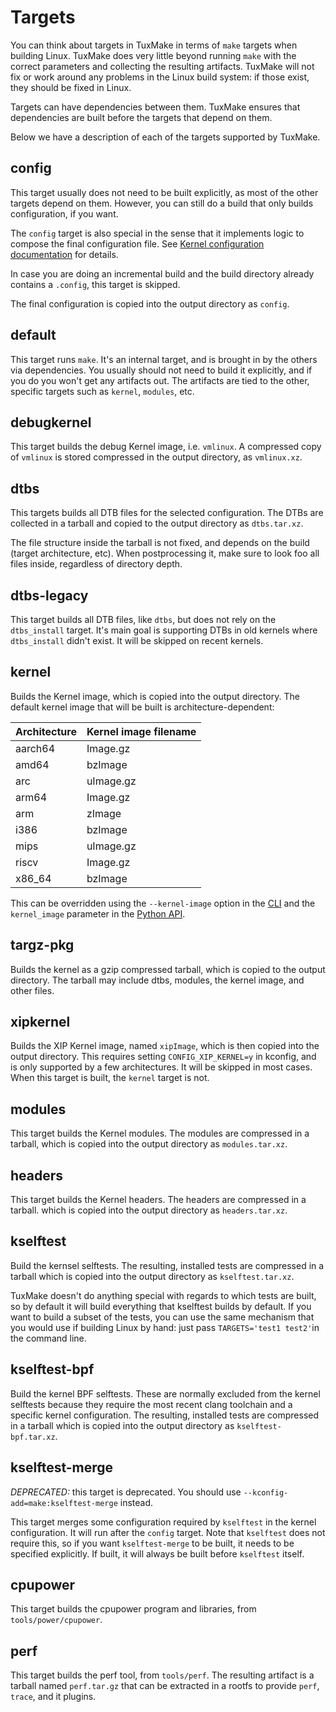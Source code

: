 # Targets

You can think about targets in TuxMake in terms of `make` targets when
building Linux. TuxMake does very little beyond running `make` with the
correct parameters and collecting the resulting artifacts.  TuxMake will not
fix or work around any problems in the Linux build system: if those exist,
they should be fixed in Linux.

Targets can have dependencies between them. TuxMake ensures that dependencies
are built before the targets that depend on them.

Below we have a description of each of the targets supported by TuxMake.

## config

This target usually does not need to be built explicitly, as most of the other
targets depend on them. However, you can still do a build that only builds
configuration, if you want.

The `config` target is also special in the sense that it implements logic to
compose the final configuration file. See [Kernel configuration
documentation](kconfig.md) for details.

In case you are doing an incremental build and the build directory already
contains a `.config`, this target is skipped.

The final configuration is copied into the output directory as `config`.

## default

This target runs `make`. It's an internal target, and is brought in by the
others via dependencies. You usually should not need to build it explicitly,
and if you do you won't get any artifacts out. The artifacts are tied to the
other, specific targets such as `kernel`, `modules`, etc.

## debugkernel

This target builds the debug Kernel image, i.e. `vmlinux`. A compressed copy of
`vmlinux` is stored compressed in the output directory, as `vmlinux.xz`.

## dtbs

This targets builds all DTB files for the selected configuration. The DTBs are
collected in a tarball and copied to the output directory as `dtbs.tar.xz`.

The file structure inside the tarball is not fixed, and depends on the build
(target architecture, etc). When postprocessing it, make sure to look foo all
files inside, regardless of directory depth.

## dtbs-legacy

This target builds all DTB files, like `dtbs`, but does not rely on the
`dtbs_install` target. It's main goal is supporting DTBs in old kernels where
`dtbs_install` didn't exist. It will be skipped on recent kernels.

## kernel

Builds the Kernel image, which is copied into the output directory. The
default kernel image that will be built is architecture-dependent:

Architecture | Kernel image filename
-------------|-----------------------
aarch64 | Image.gz
amd64 | bzImage
arc | uImage.gz
arm64 | Image.gz
arm | zImage
i386 | bzImage
mips | uImage.gz
riscv | Image.gz
x86_64 | bzImage

This can be overridden using the `--kernel-image` option in the [CLI](cli.md)
and the `kernel_image` parameter in the [Python API](python.md).

## targz-pkg

Builds the kernel as a gzip compressed tarball, which is copied to the output
directory. The tarball may include dtbs, modules, the kernel image, and other
files.

## xipkernel

Builds the XIP Kernel image, named `xipImage`, which is then copied into the
output directory. This requires setting `CONFIG_XIP_KERNEL=y` in kconfig, and
is only supported by a few architectures. It will be skipped in most cases.
When this target is built, the `kernel` target is not.

## modules

This target builds the Kernel modules. The modules are compressed in a tarball,
which is copied into the output directory as `modules.tar.xz`.


## headers

This target builds the Kernel headers. The headers are compressed in a tarball.
which is copied into the output directory as `headers.tar.xz`.

## kselftest

Build the kernsel selftests. The resulting, installed tests are compressed in a
tarball which is copied into the output directory as `kselftest.tar.xz`.

TuxMake doesn't do anything special with regards to which tests are built, so
by default it will build everything that kselftest builds by default. If you
want to build a subset of the tests, you can use the same mechanism that you
would use if building Linux by hand: just pass `TARGETS='test1 test2'`in the
command line.

## kselftest-bpf

Build the kernel BPF selftests. These are normally excluded from the kernel
selftests because they require the most recent clang toolchain and a specific
kernel configuration. The resulting, installed tests are compressed in a
tarball which is copied into the output directory as `kselftest-bpf.tar.xz`.

## kselftest-merge

*DEPRECATED:* this target is deprecated. You should use
`--kconfig-add=make:kselftest-merge` instead.

This target merges some configuration required by `kselftest` in the kernel
configuration. It will run after the `config` target. Note that `kselftest`
does not require this, so if you want `kselftest-merge` to be built, it needs
to be specified explicitly. If built, it will always be built before
`kselftest` itself.

## cpupower

This target builds the cpupower program and libraries, from
`tools/power/cpupower`.

## perf

This target builds the perf tool, from `tools/perf`. The resulting artifact is
a tarball named `perf.tar.gz` that can be extracted in a rootfs to provide
`perf`, `trace`, and it plugins.
